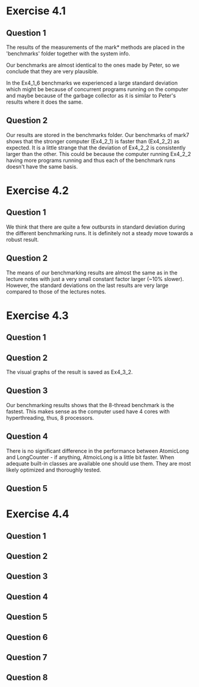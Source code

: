 Exercise 4.1
============

Question 1
----------
The results of the measurements of the mark* methods are placed in the
'benchmarks' folder together with the system info.

Our benchmarks are almost identical to the ones made by Peter, so we conclude
that they are very plausible.

In the Ex4_1_6 benchmarks we experienced a large standard deviation which might be
because of concurrent programs running on the computer and maybe because of
the garbage collector as it is similar to Peter's results where it does the
same.

Question 2
----------
Our results are stored in the benchmarks folder. Our benchmarks of mark7 shows
that the stronger computer (Ex4_2_1) is faster than (Ex4_2_2) as expected. It is
a little strange that the deviation of Ex4_2_2 is consistently larger than the
other. This could be because the computer running Ex4_2_2 having more programs
running and thus each of the benchmark runs doesn't have the same basis.

Exercise 4.2
============

Question 1
----------
We think that there are quite a few outbursts in standard deviation during the
different benchmarking runs. It is definitely not a steady move towards a robust
result.

Question 2
----------
The means of our benchmarking results are almost the same as in the lecture
notes with just a very small constant factor larger (~10% slower).
However, the standard deviations on the last results are very large compared to
those of the lectures notes.

Exercise 4.3
============

Question 1
----------


Question 2
----------
The visual graphs of the result is saved as Ex4_3_2.

Question 3
----------
Our benchmarking results shows that the 8-thread benchmark is the fastest. This
makes sense as the computer used have 4 cores with hyperthreading, thus, 8
processors.

Question 4
----------
There is no significant difference in the performance between AtomicLong and
LongCounter - if anything, AtmoicLong is a little bit faster.
When adequate built-in classes are available one should use them. They are most
likely optimized and thoroughly tested.

Question 5
----------


Exercise 4.4
============

Question 1
----------


Question 2
----------


Question 3
----------


Question 4
----------


Question 5
----------


Question 6
----------


Question 7
----------


Question 8
----------

